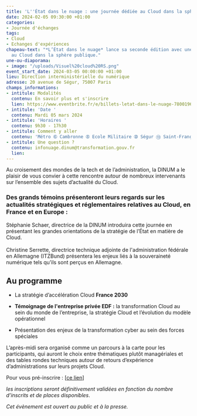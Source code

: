 ```yaml
---
title: 'L''État dans le nuage : une journée dédiée au Cloud dans la sphère publique'
date: 2024-02-05 09:30:00 +01:00
categories:
- Journée d'échanges
tags:
- Cloud
- Echanges d'expériences
chapeau-text: "*L’État dans le nuage* lance sa seconde édition avec une journée dédiée
  au Cloud dans la sphère publique."
une-ou-diaporama:
- image: "/uploads/Visuel%20cloud%20RS.png"
event_start_date: 2024-03-05 00:00:00 +01:00
lieu: Direction interministérielle du numérique
adresse: 20 avenue de Ségur, 75007 Paris
champs_informations:
- intitule: Modalités
  contenu: En savoir plus et s'inscrire
  lien: https://www.eventbrite.fr/e/billets-letat-dans-le-nuage-780019678857
- intitule: 'Date '
  contenu: Mardi 05 mars 2024
- intitule: 'Horaires '
  contenu: 9h30 - 17h30
- intitule: Comment y aller
  contenu: 'Métro ➅ Cambronne ➇ Ecole Militaire ➉ Ségur ⑬ Saint-François-Xavier '
- intitule: Une question ?
  contenu: infonuage.dinum@transformation.gouv.fr
  lien: 
---
```


Au croisement des mondes de la tech et de l’administration, la DINUM a le plaisir de vous convier à cette rencontre autour de nombreux intervenants sur l’ensemble des sujets d’actualité du Cloud.

<div class="noir encadre" style="margin-bottom:30px;"><h3 class="h4">Des grands témoins présenteront leurs regards sur les actualités stratégiques et réglementaires relatives au Cloud, en France et en Europe :</h3>
<p>Stéphanie Schaer, directrice de la DINUM introduira cette journée en présentant les grandes orientations de la stratégie de l’État en matière de Cloud.
<br>
<br>Christine Serrette, directrice technique adjointe de l'administration fédérale en Allemagne (ITZBund) présentera les enjeux liés à la souveraineté numérique tels qu’ils sont perçus en Allemagne.
</p></div>

## Au programme

* La stratégie d’accélération Cloud **France 2030**

* **Témoignage de l'entreprise privée EDF :** la transformation Cloud au sein du monde de l’entreprise, la stratégie Cloud et l’évolution du modèle opérationnel

* Présentation des enjeux de la transformation cyber au sein des forces spéciales

L’après-midi sera organisé comme un parcours à la carte pour les participants, qui auront le choix entre thématiques plutôt managériales et des tables rondes techniques autour de retours d’expérience d’administrations sur leurs projets Cloud.

Pour vous pré-inscrire : [[ce lien](https://www.eventbrite.fr/e/billets-letat-dans-le-nuage-780019678857)]

*les inscriptions seront définitivement validées en fonction du nombre d’inscrits et de places disponibles*.

*Cet évènement est ouvert au public et à la presse.*